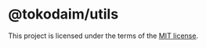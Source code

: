 # @tokodaim/utils

This project is licensed under the terms of the
[MIT license](https://github.com/dafundacom/tokodaim/blob/main/LICENSE.md).
